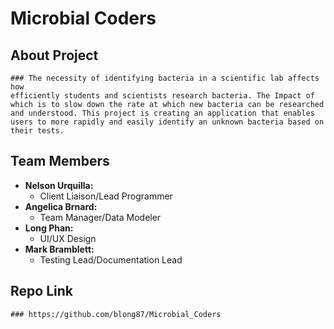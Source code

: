 # Microbial Coders
## **About Project**
	### The necessity of identifying bacteria in a scientific lab affects how 
	efficiently students and scientists research bacteria. The Impact of 
	which is to slow down the rate at which new bacteria can be researched 
	and understood. This project is creating an application that enables 
	users to more rapidly and easily identify an unknown bacteria based on 
	their tests.
## **Team Members** 
  * **Nelson Urquilla:** 
    - Client Liaison/Lead Programmer
  * **Angelica Brnard:** 
    - Team Manager/Data Modeler
  * **Long Phan:** 
    - UI/UX Design
  * **Mark Bramblett:** 
    - Testing Lead/Documentation Lead
## **Repo Link**
	### https://github.com/blong87/Microbial_Coders


